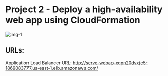 # Project 2 - Deploy a high-availability web app using CloudFormation

![img-1](https://github.com/HazemAbdelmagid/AWS-Cloud-DevOps-Nano-Degree-Repo/blob/main/2-%20Deploy%20a%20high-availability%20web%20app%20using%20CloudFormation/HighAvailability-WebApp-Project-Diagram.png)

## URLs:
Application Load Balancer URL: http://serve-webap-xqpn20dvxje5-1869083777.us-east-1.elb.amazonaws.com/
